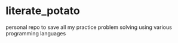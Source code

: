 # literate_potato
personal repo to save all my practice problem solving using various programming languages
